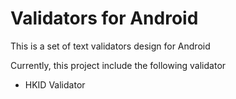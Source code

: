 # Validators for Android

This is a set of text validators design for Android

Currently, this project include the following validator
- HKID Validator
